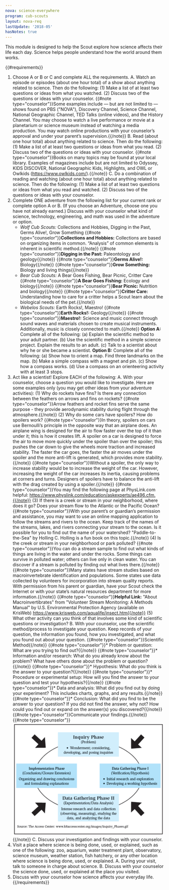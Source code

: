 ```yaml
---
nova: science-everywhere
program: cub-scouts
layout: nova-req
lastUpdate: '2018-05'
hasNotes: true
---
```


This module is designed to help the Scout explore how science affects their life each day. Science helps people understand how the world around them works.

{{#requirements}}
1. Choose A or B or C and complete ALL the requirements.
    A. Watch an episode or episodes (about one hour total) of a show about anything related to science. Then do the following:
        (1) Make a list of at least two questions or ideas from what you watched.
        (2) Discuss two of the questions or ideas with your counselor.
        {{#note type="counselor"}}Some examples include — but are not limited to — shows found on PBS ("NOVA"), Discovery Channel, Science Channel, National Geographic Channel, TED Talks (online videos), and the History Channel. You may choose to watch a live performance or movie at a planetarium or science museum instead of watching a media production. You may watch online productions with your counselor’s approval and under your parent’s supervision.{{/note}}
    B. Read (about one hour total) about anything related to science. Then do the following:
        (1) Make a list of at least two questions or ideas from what you read.
        (2) Discuss two of the questions or ideas with your counselor.
        {{#note type="counselor"}}Books on many topics may be found at your local library. Examples of magazines include but are not limited to Odyssey, KIDS DISCOVER, National Geographic Kids, Highlights, and OWL or Owlkids (https://www.owlkids.com/).{{/note}}
    C. Do a combination of reading and watching (about one hour total) about anything related to science. Then do the following:
        (1) Make a list of at least two questions or ideas from what you read and watched.
        (2) Discuss two of the questions or ideas with your counselor.
2. Complete ONE adventure from the following list for your current rank or complete option A or B. (If you choose an Adventure, choose one you have not already earned.) Discuss with your counselor what kind of science, technology, engineering, and math was used in the adventure or option.
    * *Wolf Cub Scouts:* Collections and Hobbies, Digging in the Past, Germs Alive!, Grow Something
        {{#note type="counselor"}}**Collections and Hobbies:** Collections are based on organizing items in common. “Analysis” of common elements is inherent in scientific method.{{/note}}
        {{#note type="counselor"}}**Digging in the Past:** Paleontology and geology{{/note}}
        {{#note type="counselor"}}**Germs Alive!:** Biology{{/note}}
        {{#note type="counselor"}}**Grow Something:** Biology and living things{{/note}}
    * *Bear Cub Scouts:* A Bear Goes Fishing, Bear Picnic, Critter Care
        {{#note type="counselor"}}**A Bear Goes Fishing:** Ecology and biology{{/note}}
        {{#note type="counselor"}}**Bear Picnic:** Nutrition and biology{{/note}}
        {{#note type="counselor"}}**Critter Care:** Understanding how to care for a critter helps a Scout learn about the biological needs of the pet.{{/note}}
    * *Webelos Scouts:* Earth Rocks!, Maestro!
        {{#note type="counselor"}}**Earth Rocks!:** Geology{{/note}}
        {{#note type="counselor"}}**Maestro!:** Science and music connect through sound waves and materials chosen to create musical instruments. Additionally, music is closely connected to math.{{/note}}
    **Option A:** Complete all of the following:
        (a) Explain the scientific method to your adult partner.
        (b) Use the scientific method in a simple science project. Explain the results to an adult.
        (c) Talk to a scientist about why he or she became a scientist.
    **Option B:** Complete all of the following:
        (a) Show how to orient a map. Find three landmarks on the map.
        (b) Make a simple compass with a magnet and pin.
        (c) Show how a compass works.
        (d) Use a compass on an orienteering activity with at least 3 stops.
3. Act like a scientist! Explore EACH of the following:
    A. With your counselor, choose a question you would like to investigate. Here are some examples only (you may get other ideas from your adventure activities):
        (1) Why do rockets have fins? Is there any connection between the feathers on arrows and fins on rockets?
            {{#note type="counselor"}}Arrow feathers and rocket fins serve the same purpose - they provide aerodynamic stability during flight through the atmosphere.{{/note}}
        (2) Why do some cars have spoilers? How do spoilers work?
            {{#note type="counselor"}}In theory, spoilers on cars use Bernoulli’s principle in the opposite way that an airplane does. An airplane wing is designed for the air to flow faster over the top of it than under it; this is how it creates lift. A spoiler on a car is designed to force the air to move more quickly under the spoiler than over the spoiler; this pushes the car down to give the wheels more traction and increased stability. The faster the car goes, the faster the air moves under the spoiler and the more anti-lift is generated, which provides more stability.{{/note}}
            {{#note type="counselor"}}Without a spoiler, the only way to increase stability would be to increase the weight of the car. However, increasing the weight of the car increases its inertia, causing problems at corners and turns. Designers of spoilers have to balance the anti-lift with the drag created by using a spoiler.{{/note}}
            {{#note type="counselor"}}You may find the following page at PhysLink.com helpful: https://www.physlink.com/education/askexperts/ae496.cfm.{{/note}}
        (3) If there is a creek or stream in your neighborhood, where does it go? Does your stream flow to the Atlantic or the Pacific Ocean?
            {{#note type="counselor"}}With your parent’s or guardian’s permission and assistance, you may want to use an online mapping application to follow the streams and rivers to the ocean. Keep track of the names of the streams, lakes, and rivers connecting your stream to the ocean. Is it possible for you to find out the name of your watershed? "Paddle-to-the-Sea" by Holling C. Holling is a fun book on this topic.{{/note}}
        (4) Is the creek or stream in your neighborhood or park polluted?
            {{#note type="counselor"}}You can do a stream sample to find out what kinds of things are living in the water and under the rocks.  Some things can survive in polluted water; others can live only in clean water. You can discover if a stream is polluted by finding out what lives there.{{/note}}
            {{#note type="counselor"}}Many states have stream studies based on macroinvertebrate identification and populations. Some states use data collected by volunteers for incorporation into stream quality reports. With permission from his parent or guardian, have your Scout check the Internet or with your state’s natural resources department for more information.{{/note}}
            {{#note type="counselor"}}**Helpful Link:** "About Macroinvertibrates" from "Volunteer Stream Monitoring:  A Methods Manual" by U.S. Environmental Protection Agency (available on KrisWeb) https://www.krisweb.com/aqualife/insect.htm{{/note}}
        (5) What other activity can you think of that involves some kind of scientific questions or investigation?
    B. With your counselor, use the scientific method/process to investigate your question. Keep records of your question, the information you found, how you investigated, and what you found out about your question.
        {{#note type="counselor"}}Scientific Method{{/note}}
        {{#note type="counselor"}}* Problem or question: What are you trying to find out?{{/note}}
        {{#note type="counselor"}}* Information and/or research: What do you already know about the problem? What have others done about the problem or question?{{/note}}
        {{#note type="counselor"}}* Hypothesis: What do you think is the answer to your question?{{/note}}
        {{#note type="counselor"}}* Procedure or experimental setup: How will you find the answer to your question and test your hypothesis?{{/note}}
        {{#note type="counselor"}}* Data and analysis: What did you find out by doing your experiment? This includes charts, graphs, and any results.{{/note}}
        {{#note type="counselor"}}* Conclusion: What did you find to be the answer to your question? If you did not find the answer, why not? How could you find out or expand on the answer(s) you discovered?{{/note}}
        {{#note type="counselor"}}Communicate your findings.{{/note}}
        {{#note type="counselor"}}<img src="inquiry-cycle.png" class="W(100%) H(a)">{{/note}}
    C. Discuss your investigation and findings with your counselor.
4. Visit a place where science is being done, used, or explained, such as one of the following: zoo, aquarium, water treatment plant, observatory, science museum, weather station, fish hatchery, or any other location where science is being done, used, or explained.
    A. During your visit, talk to someone in charge about science.
    B. Discuss with your counselor the science done, used, or explained at the place you visited.
5. Discuss with your counselor how science affects your everyday life.
{{/requirements}}
